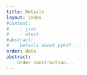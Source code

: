 ```yaml
---
title: Details
layout: index
#content:
#    - json
#    - utest
#abstract:
#    Details about pyhdf ...
order: date
abstract:
    Under construction...
---
```


